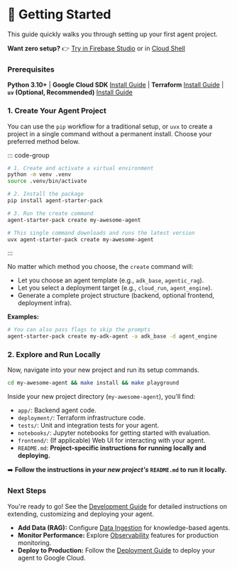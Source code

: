 # 🚀 Getting Started

This guide quickly walks you through setting up your first agent project.

**Want zero setup?** 👉 [Try in Firebase Studio](https://studio.firebase.google.com/new?template=https%3A%2F%2Fgithub.com%2FGoogleCloudPlatform%2Fagent-starter-pack%2Ftree%2Fmain%2Fsrc%2Fresources%2Fidx) or in [Cloud Shell](https://shell.cloud.google.com/cloudshell/editor?cloudshell_git_repo=https%3A%2F%2Fgithub.com%2Feliasecchig%2Fasp-open-in-cloud-shell&cloudshell_print=open-in-cs)

### Prerequisites

**Python 3.10+** | **Google Cloud SDK** [Install Guide](https://cloud.google.com/sdk/docs/install) | **Terraform** [Install Guide](https://developer.hashicorp.com/terraform/downloads) | **`uv` (Optional, Recommended)** [Install Guide](https://docs.astral.sh/uv/getting-started/installation/)

### 1. Create Your Agent Project

You can use the `pip` workflow for a traditional setup, or `uvx` to create a project in a single command without a permanent install. Choose your preferred method below.

::: code-group

```bash [pip]
# 1. Create and activate a virtual environment
python -m venv .venv
source .venv/bin/activate

# 2. Install the package
pip install agent-starter-pack

# 3. Run the create command
agent-starter-pack create my-awesome-agent
```

```bash [⚡ uvx]
# This single command downloads and runs the latest version
uvx agent-starter-pack create my-awesome-agent
```

:::

No matter which method you choose, the `create` command will:
*   Let you choose an agent template (e.g., `adk_base`, `agentic_rag`).
*   Let you select a deployment target (e.g., `cloud_run`, `agent_engine`).
*   Generate a complete project structure (backend, optional frontend, deployment infra).

**Examples:**

```bash
# You can also pass flags to skip the prompts
agent-starter-pack create my-adk-agent -a adk_base -d agent_engine
```

### 2. Explore and Run Locally

Now, navigate into your new project and run its setup commands.

```bash
cd my-awesome-agent && make install && make playground
```

Inside your new project directory (`my-awesome-agent`), you'll find:

*   `app/`: Backend agent code.
*   `deployment/`: Terraform infrastructure code.
*   `tests/`: Unit and integration tests for your agent.
*   `notebooks/`: Jupyter notebooks for getting started with evaluation.
*   `frontend/`: (If applicable) Web UI for interacting with your agent.
*   `README.md`: **Project-specific instructions for running locally and deploying.**

➡️ **Follow the instructions in *your new project's* `README.md` to run it locally.**

### Next Steps

You're ready to go! See the [Development Guide](/guide/development-guide) for detailed instructions on extending, customizing and deploying your agent.

- **Add Data (RAG):** Configure [Data Ingestion](/guide/data-ingestion) for knowledge-based agents.
- **Monitor Performance:** Explore [Observability](/guide/observability) features for production monitoring.
- **Deploy to Production:** Follow the [Deployment Guide](/guide/deployment) to deploy your agent to Google Cloud.
